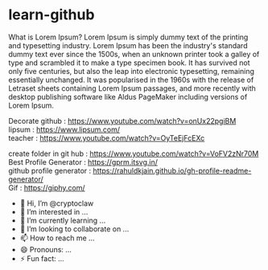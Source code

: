 # learn-github

What is Lorem Ipsum?
Lorem Ipsum is simply dummy text of the printing and typesetting industry. Lorem Ipsum has been the industry's standard dummy text ever since the 1500s, when an unknown printer took a galley of type and scrambled it to make a type specimen book. It has survived not only five centuries, but also the leap into electronic typesetting, remaining essentially unchanged. It was popularised in the 1960s with the release of Letraset sheets containing Lorem Ipsum passages, and more recently with desktop publishing software like Aldus PageMaker including versions of Lorem Ipsum.

Decorate github : https://www.youtube.com/watch?v=onUx22pgiBM <br />
Iipsum : https://www.lipsum.com/ <br />
teacher : https://www.youtube.com/watch?v=OyTeEjFcEXc <br />

create folder in git hub : https://www.youtube.com/watch?v=VoFV2zNr70M <br />
Best Profile Generator : https://gprm.itsvg.in/ <br />
github profile generator : https://rahuldkjain.github.io/gh-profile-readme-generator/ <br />
Gif : https://giphy.com/ <br />

- 👋 Hi, I’m @cryptoclaw
- 👀 I’m interested in ...
- 🌱 I’m currently learning ...
- 💞️ I’m looking to collaborate on ...
- 📫 How to reach me ...
- 😄 Pronouns: ...
- ⚡ Fun fact: ...

<!---
cryptoclaw/cryptoclaw is a ✨ special ✨ repository because its `README.md` (this file) appears on your GitHub profile.
You can click the Preview link to take a look at your changes.
--->
